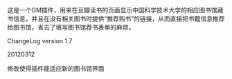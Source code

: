 这是一个GM插件，用来在豆瓣读书的页面显示中国科学技术大学的相应图书馆藏书信息，并且在没有相关图书时提供“推荐购书”的链接，从而直接把书籍信息推荐给图书馆，省去了填写图书馆荐书表单的麻烦。

ChangeLog version 1.7

20120312

修改使得插件能适应新的图书馆界面



